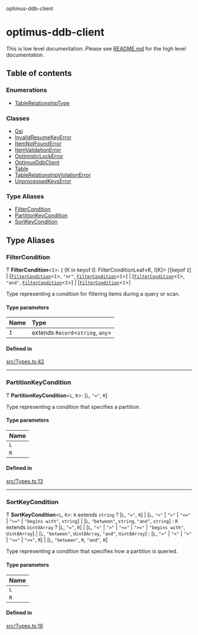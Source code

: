 optimus-ddb-client

# optimus-ddb-client

This is low level documentation. Please see [README.md](../README.md) for the high level documentation.

## Table of contents

### Enumerations

- [TableRelationshipType](enums/TableRelationshipType.md)

### Classes

- [Gsi](classes/Gsi.md)
- [InvalidResumeKeyError](classes/InvalidResumeKeyError.md)
- [ItemNotFoundError](classes/ItemNotFoundError.md)
- [ItemValidationError](classes/ItemValidationError.md)
- [OptimisticLockError](classes/OptimisticLockError.md)
- [OptimusDdbClient](classes/OptimusDdbClient.md)
- [Table](classes/Table.md)
- [TableRelationshipViolationError](classes/TableRelationshipViolationError.md)
- [UnprocessedKeysError](classes/UnprocessedKeysError.md)

### Type Aliases

- [FilterCondition](index.md#filtercondition)
- [PartitionKeyCondition](index.md#partitionkeycondition)
- [SortKeyCondition](index.md#sortkeycondition)

## Type Aliases

### FilterCondition

Ƭ **FilterCondition**\<`I`\>: \{ [K in keyof I]: FilterConditionLeaf\<K, I[K]\> }[keyof `I`] \| [[`FilterCondition`](index.md#filtercondition)\<`I`\>, ``"or"``, [`FilterCondition`](index.md#filtercondition)\<`I`\>] \| [[`FilterCondition`](index.md#filtercondition)\<`I`\>, ``"and"``, [`FilterCondition`](index.md#filtercondition)\<`I`\>] \| [[`FilterCondition`](index.md#filtercondition)\<`I`\>]

Type representing a condition for filtering items during a query or scan.

#### Type parameters

| Name | Type |
| :------ | :------ |
| `I` | extends `Record`\<`string`, `any`\> |

#### Defined in

[src/Types.ts:42](https://github.com/paulbarmstrong/optimus-ddb-client/blob/main/src/Types.ts#L42)

___

### PartitionKeyCondition

Ƭ **PartitionKeyCondition**\<`L`, `R`\>: [`L`, ``"="``, `R`]

Type representing a condition that specifies a partition.

#### Type parameters

| Name |
| :------ |
| `L` |
| `R` |

#### Defined in

[src/Types.ts:13](https://github.com/paulbarmstrong/optimus-ddb-client/blob/main/src/Types.ts#L13)

___

### SortKeyCondition

Ƭ **SortKeyCondition**\<`L`, `R`\>: `R` extends `string` ? [`L`, ``"="``, `R`] \| [`L`, ``"<"`` \| ``">"`` \| ``"<="`` \| ``">="`` \| ``"begins with"``, `string`] \| [`L`, ``"between"``, `string`, ``"and"``, `string`] : `R` extends `Uint8Array` ? [`L`, ``"="``, `R`] \| [`L`, ``"<"`` \| ``">"`` \| ``"<="`` \| ``">="`` \| ``"begins with"``, `Uint8Array`] \| [`L`, ``"between"``, `Uint8Array`, ``"and"``, `Uint8Array`] : [`L`, ``"="`` \| ``"<"`` \| ``">"`` \| ``"<="`` \| ``">="``, `R`] \| [`L`, ``"between"``, `R`, ``"and"``, `R`]

Type representing a condition that specifies how a partition is queried.

#### Type parameters

| Name |
| :------ |
| `L` |
| `R` |

#### Defined in

[src/Types.ts:16](https://github.com/paulbarmstrong/optimus-ddb-client/blob/main/src/Types.ts#L16)
